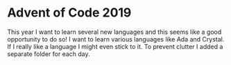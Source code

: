 Advent of Code 2019
===================
This year I want to learn several new languages and this seems like a good 
opportunity to do so! I want to learn various languages like Ada and Crystal. If
I really like a language I might even stick to it. To prevent clutter I added a
separate folder for each day.
